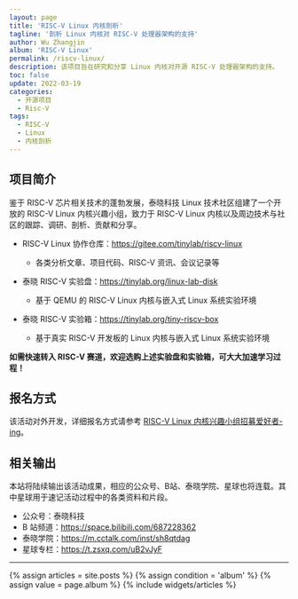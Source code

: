 ```yaml
---
layout: page
title: 'RISC-V Linux 内核剖析'
tagline: '剖析 Linux 内核对 RISC-V 处理器架构的支持'
author: Wu Zhangjin
album: 'RISC-V Linux'
permalink: /riscv-linux/
description: 该项目旨在研究和分享 Linux 内核对开源 RISC-V 处理器架构的支持。
toc: false
update: 2022-03-19
categories:
  - 开源项目
  - Risc-V
tags:
  - RISC-V
  - Linux
  - 内核剖析
---
```


## 项目简介

鉴于 RISC-V 芯片相关技术的蓬勃发展，泰晓科技 Linux 技术社区组建了一个开放的 RISC-V Linux 内核兴趣小组，致力于 RISC-V Linux 内核以及周边技术与社区的跟踪、调研、剖析、贡献和分享。

* RISC-V Linux 协作仓库：<https://gitee.com/tinylab/riscv-linux>
    * 各类分析文章、项目代码、RISC-V 资讯、会议记录等

* 泰晓 RISC-V 实验盘：<https://tinylab.org/linux-lab-disk>
    * 基于 QEMU 的 RISC-V Linux 内核与嵌入式 Linux 系统实验环境

* 泰晓 RISC-V 实验箱：<https://tinylab.org/tiny-riscv-box>
    * 基于真实 RISC-V 开发板的 Linux 内核与嵌入式 Linux 系统实验环境

**如需快速转入 RISC-V 赛道，欢迎选购上述实验盘和实验箱，可大大加速学习过程！**

## 报名方式

该活动对外开发，详细报名方式请参考 [RISC-V Linux 内核兴趣小组招募爱好者-ing](https://tinylab.org/riscv-linux-analyse/)。

## 相关输出

本站将陆续输出该活动成果，相应的公众号、B站、泰晓学院、星球也将连载。其中星球用于速记活动过程中的各类资料和片段。

* 公众号：泰晓科技
* B 站频道：<https://space.bilibili.com/687228362>
* 泰晓学院：<https://m.cctalk.com/inst/sh8qtdag>
* 星球专栏：<https://t.zsxq.com/uB2vJyF>

<hr>

<section id="home">
  {% assign articles = site.posts %}
  {% assign condition = 'album' %}
  {% assign value = page.album %}
  {% include widgets/articles %}
</section>
